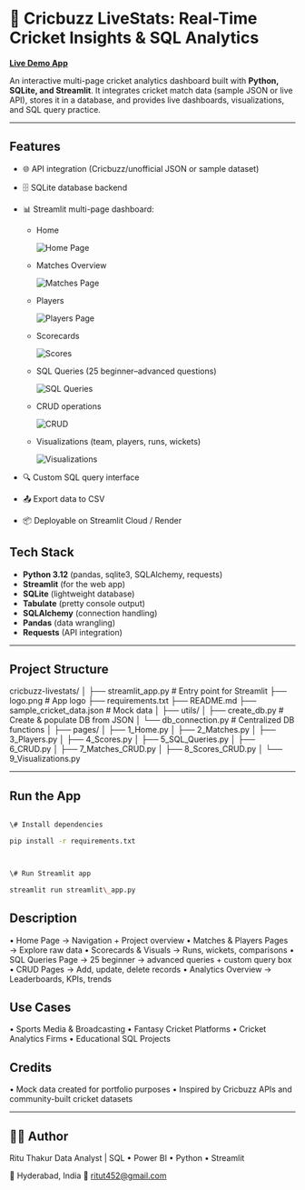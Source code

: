 # 🏏 Cricbuzz LiveStats: Real-Time Cricket Insights & SQL Analytics

[**Live Demo App**](https://cricbuzz-livestats.streamlit.app/)

An interactive multi-page cricket analytics dashboard built with **Python, SQLite, and Streamlit**.
It integrates cricket match data (sample JSON or live API), stores it in a database, and provides live dashboards, visualizations, and SQL query practice.



---

## Features
- 🌐 API integration (Cricbuzz/unofficial JSON or sample dataset)
- 🗄️ SQLite database backend
- 📊 Streamlit multi-page dashboard:
  
  - Home
    
    ![Home Page](screenshots/Home.png)

  - Matches Overview
  
    ![Matches Page](screenshots/Matches.png)

  - Players
    
    ![Players Page](screenshots/Players.png)

  - Scorecards
    
    ![Scores](screenshots/Scores.png)

  - SQL Queries (25 beginner–advanced questions)
  
    ![SQL Queries](screenshots/SQL_Queries.png)

  - CRUD operations
  
    ![CRUD](screenshots/CRUD.png)
  
  - Visualizations (team, players, runs, wickets)
  
    ![Visualizations](screenshots/Visualizations.png)

- 🔍 Custom SQL query interface
- 📤 Export data to CSV
- 📦 Deployable on Streamlit Cloud / Render


## Tech Stack
- **Python 3.12** (pandas, sqlite3, SQLAlchemy, requests)
- **Streamlit** (for the web app)
- **SQLite** (lightweight database)
- **Tabulate** (pretty console output)
- **SQLAlchemy** (connection handling)
- **Pandas** (data wrangling)
- **Requests** (API integration)

---

## Project Structure

cricbuzz-livestats/
│
├── streamlit_app.py # Entry point for Streamlit
├── logo.png # App logo
├── requirements.txt
├── README.md
├── sample_cricket_data.json # Mock data
│
├── utils/
│ ├── create_db.py # Create & populate DB from JSON
│ └── db_connection.py # Centralized DB functions
│
├── pages/
│ ├── 1_Home.py
│ ├── 2_Matches.py
│ ├── 3_Players.py
│ ├── 4_Scores.py
│ ├── 5_SQL_Queries.py
│ ├── 6_CRUD.py
│ ├── 7_Matches_CRUD.py
│ ├── 8_Scores_CRUD.py
│ └── 9_Visualizations.py

---

## Run the App

```bash

\# Install dependencies

pip install -r requirements.txt



\# Run Streamlit app

streamlit run streamlit\_app.py

```

## Description

•	Home Page → Navigation + Project overview
•	Matches & Players Pages → Explore raw data
•	Scorecards & Visuals → Runs, wickets, comparisons
•	SQL Queries Page → 25 beginner → advanced queries + custom query box
•	CRUD Pages → Add, update, delete records
•	Analytics Overview → Leaderboards, KPIs, trends

## Use Cases

•	Sports Media & Broadcasting
•	Fantasy Cricket Platforms
•	Cricket Analytics Firms
•	Educational SQL Projects

## Credits

•	Mock data created for portfolio purposes
•	Inspired by Cricbuzz APIs and community-built cricket datasets

---

## 👩‍💻 Author
Ritu Thakur
Data Analyst | SQL • Power BI • Python • Streamlit

📍 Hyderabad, India
📧 ritut452@gmail.com
